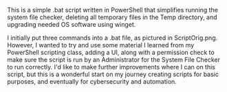 This is a simple .bat script written in PowerShell that simplifies running the system file checker, deleting all temporary files in the Temp directory, and upgrading needed OS software using winget.

I initially put three commands into a .bat file, as pictured in ScriptOrig.png. However, I wanted to try and use some material I learned from my PowerShell scripting class, adding a UI, along with 
a permission check to make sure the script is run by an Administrator for the System File Checker to run correctly. I'd like to make further improvements where I can on this script, but this is a 
wonderful start on my journey creating scripts for basic purposes, and eventually for cybersecurity and automation.
